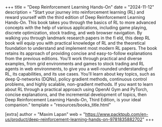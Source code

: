 +++
title = "Deep Reinforcement Learning Hands-On"
date = "2024-11-12"
description = "Start your journey into reinforcement learning (RL) and reward yourself with the third edition of Deep Reinforcement Learning Hands-On. This book takes you through the basics of RL to more advanced concepts with the help of various applications, including game playing, discrete optimization, stock trading, and web browser navigation. By walking you through landmark research papers in the fi eld, this deep RL book will equip you with practical knowledge of RL and the theoretical foundation to understand and implement most modern RL papers. The book retains its approach of providing concise and easy-to-follow explanations from the previous editions. You'll work through practical and diverse examples, from grid environments and games to stock trading and RL agents in web environments, to give you a well-rounded understanding of RL, its capabilities, and its use cases. You'll learn about key topics, such as deep Q-networks (DQNs), policy gradient methods, continuous control problems, and highly scalable, non-gradient methods. If you want to learn about RL through a practical approach using OpenAI Gym and PyTorch, concise explanations, and the incremental development of topics, then Deep Reinforcement Learning Hands-On, Third Edition, is your ideal companion."
template = "resources/books_title.html"

[extra]
author = "Maxim Lapan"
web = "https://www.packtpub.com/en-us/product/deep-reinforcement-learning-hands-on-9781835882702"
+++